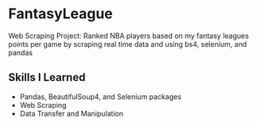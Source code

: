 # FantasyLeague
Web Scraping Project: Ranked NBA players based on my fantasy leagues points per game by scraping real time data and using bs4, selenium, and pandas 
## Skills I Learned 
* Pandas, BeautifulSoup4, and Selenium packages 
* Web Scraping 
* Data Transfer and Manipulation
